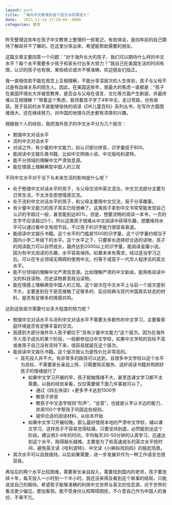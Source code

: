 ```yaml
---
layout: post
title:  "海外中文教育的各个层次与所需投入"
date:   2021-11-14 17:28:04 -0800
categories: 教育
---
```


昨天整理这些年在孩子中文教育上整理的一些笔记，有些体会，是四年前的自己期待了解却并不了解的。在这里分享出来，希望能帮助需要的朋友。

这篇文章主要回答一个问题：“对于海外长大的孩子，我们可以期待什么样的中文水平？每个水平需要多少孩子和家长付出多大努力？”我自己在美国生活的时间有限，认识的孩子也有限，某些结论或许不够准确，欢迎朋友们指正。

我一直相信若不能在观念上互相理解，不能分享深层次的人生体验，孩子与父母不过是有血缘关系的陌生人。因此，在美国这些年，我最大的焦虑一直都是：“孩子在美国环境长大并接受教育，是否会与父母在语言、文化等方面产生断层，并最终难以互相理解？”带着这个焦虑，我领着孩子学了4年中文，走过弯路，也有收获。孩子目前的水平是能够愉快的阅读《DK儿童百科》系列丛书，在写作方面困难很大，还在继续努力，对中国的地理与历史都有浓厚的兴趣。


根据我个人的经验，我把海外孩子的中文水平分为几个层次：
- 勉强中文对话水平
- 流利中文对话水平
- 对话之外，有少量的中文能力，如认识部分拼音，识字量低于800。
- 能阅读中文娱乐类书籍，比如中文网络小说、中文版哈利波特。
- 能不分领域的理解中文严肃信息源。
- 能在情感上理解典型中国人的三观

不同中文水平对于当下与未来生活的影响是什么呢？
- 处于勉强中文对话水平的孩子，与父母交流中英文混合。中文交流部分主要为日常生活，不太涉及思想情感交流。
- 处于流利中文对话水平的孩子，和父母主要用中文交流，易于分享趣事。
- 有少量中文能力的孩子其实已经很棒了。这类孩子拿到中文书常常能发现自己认识的字超过一般，甚至能到达80%，但是，想要流畅的阅读一本书，一页的生字不应该超过5个。所以这类孩子很难从中文阅读中获得乐趣，想要维持水平可以通过看中文电视节目。不过孩子的识字能力很容易衰退。
- 能阅读中文娱乐书籍。这个水平的门槛是1500的识字量，这个识字量约相当于国内小学二年级下的水平。这个水平之下，只要家长选择好合适的读物，孩子的阅读能力可以自然成长，最终达到2000以上的识字量，能阅读金庸小说。因为有中文阅读的乐趣，水平容易保持。如果未来有需求，经过适当学习之后，可以在专业领域无障碍的使用中文。约等于或高于一代华人程序员的英文水平。
- 能不分领域的理解中文严肃信息源。比如理解严肃的中文新闻，能熟练阅读中文的科技读物、历史读物甚至政治读物。
- 能在情感上理解典型中国人的三观。这个层次在中文水平上与前一个层次差别不大，主要差别在于是否接触了足够多的、反应经典与现代中国真实状态的材料，是否有足够多的情感共鸣。

达到这些层次需要付出多大程度的努力呢？
- 勉强中文对话水平与流利中文对话水平不需要太多额外的中文学习，主要看家庭环境是否有足够丰富的交流。
- 我感到大部分海外华人孩子都位于“具有少量中文能力”这个层次。因为在海外华人孩子成长的某个阶段，一般都参加过中文学校，如果中文学校的目标不高或者孩子自己没有坚持下来，很容易就留在这个层次。
- 能阅读中文娱乐书籍。这个层次我认为是性价比非常高的。
  - 首先投入并不大。有非常多的路径可以达到，且很多中文学校以这个水平为目标，不需要家长亲自上阵，只需要购买服务、选好阅读书籍并照顾好孩子的情绪就行了
    - 如果中文学习开展的早，孩子抵触情绪不大，甚至连课文学习都不太需要。以我的经验来看，仅仅需要做下面几件事就可以了。 
      - 通过《四五快读》+更多字卡达到1500字
      - 教孩子拼音
      - 教孩子中文造字规则“形声”、“会意”，也就是认字认半边的能力，并用100个字帮孩子巩固这些规则。
      - 提供合适的阅读材料，从绘本开始
	- 如果中文学习开展较晚，那么最好借用本地的严肃中文学校，辅以课文学习，这样孩子不容易觉得枯燥。只要坚持到底，必然能到达这个阶段。建议用3-4年的时间，平均每天30-50分钟的认真学习，迅速达到这个水平，拖得越长越难。主要是为了和高速成长的英文水平抢时间，避免英文读《哈利波特》、中文读《小蝌蚪找妈妈》的尴尬场景。
- 其次水平可以自我维持。以后如果需要，进一步发展并作为一种工作语言也很容易。

再往后的两个水平比较困难，需要家长亲自投入，需要找到国内的老师，孩子要连续十年，每天投入一小时到一个半小时。我还没来得及看到这个故事的结局，只能说说自己的期待。希望孩子能够准确的利用中文世界与英文的信息源，对于世界的看法更少偏见，更加客观。能不受身份认知障碍困扰，不介意自己作为中国人的身份，不卑不亢。


